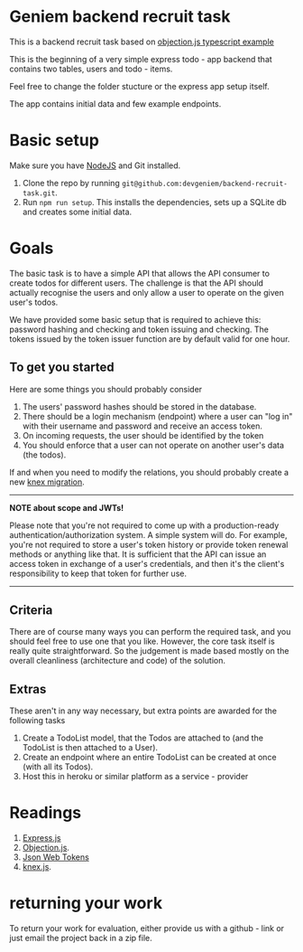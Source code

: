 # Geniem backend recruit task

This is a backend recruit task based on [objection.js typescript example](https://github.com/Vincit/objection.js/tree/master/examples/express-ts)

This is the beginning of a very simple express todo - app backend that contains two tables, users and todo - items.

Feel free to change the folder stucture or the express app setup itself.

The app contains initial data and few example endpoints. 

# Basic setup

Make sure you have [NodeJS](https://nodejs.org/en/) and Git installed.

1. Clone the repo by running `git@github.com:devgeniem/backend-recruit-task.git`.
2. Run `npm run setup`. This installs the dependencies, sets up a SQLite db and creates some initial data.

# Goals

The basic task is to have a simple API that allows the API consumer to create todos for different users. The challenge is
that the API should actually recognise the users and only allow a user to operate on the given user's todos.

We have provided some basic setup that is required to achieve this: password hashing and checking and token issuing and checking.
The tokens issued by the token issuer function are by default valid for one hour.

## To get you started

Here are some things you should probably consider
1. The users' password hashes should be stored in the database.
1. There should be a login mechanism (endpoint) where a user can "log in" with their username and password and receive an access token.
1. On incoming requests, the user should be identified by the token
1. You should enforce that a user can not operate on another user's data (the todos).

If and when you need to modify the relations, you should probably create a new [knex migration](https://knexjs.org/#Migrations).

---
**NOTE about scope and JWTs!**

Please note that you're not required to come up with a production-ready authentication/authorization system. A simple system will do.
For example, you're not required to store a user's token history or provide token renewal methods or anything like that. It is sufficient
that the API can issue an access token in exchange of a user's credentials, and then it's the client's responsibility to keep that
token for further use.

---

## Criteria
There are of course many ways you can perform the required task, and you should feel free to use one that you like. However, the core task itself is really quite straightforward. So the judgement is made based mostly on the overall cleanliness (architecture and code) of the solution.

## Extras

These aren't in any way necessary, but extra points are awarded for the following tasks

1. Create a TodoList model, that the Todos are attached to (and the TodoList is then attached to a User).
1. Create an endpoint where an entire TodoList can be created at once (with all its Todos).
1. Host this in heroku or similar platform as a service - provider


# Readings

1. [Express.js](https://expressjs.com/)
1. [Objection.js](https://vincit.github.io/objection.js/).
1. [Json Web Tokens](jwt.io)
1. [knex.js](https://knexjs.org/).

# returning your work

To return your work for evaluation, either provide us with a github - link or just email the project back in a zip file.

